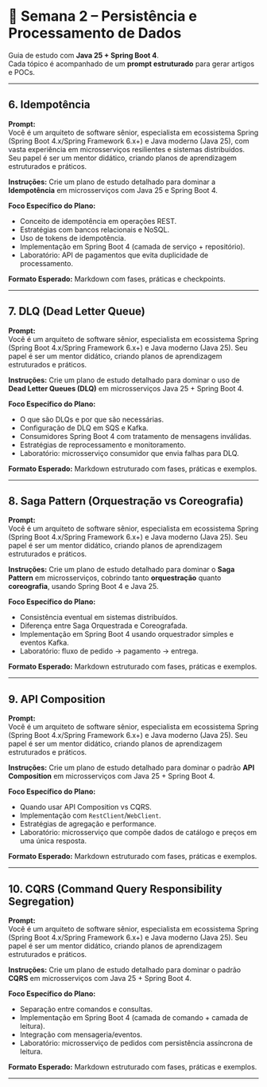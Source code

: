 # 📅 Semana 2 – Persistência e Processamento de Dados
Guia de estudo com **Java 25 + Spring Boot 4**.  
Cada tópico é acompanhado de um **prompt estruturado** para gerar artigos e POCs.  

---

## 6. Idempotência  
**Prompt:**  
Você é um arquiteto de software sênior, especialista em ecossistema Spring (Spring Boot 4.x/Spring Framework 6.x+) e Java moderno (Java 25), com vasta experiência em microsserviços resilientes e sistemas distribuídos. Seu papel é ser um mentor didático, criando planos de aprendizagem estruturados e práticos.  

**Instruções:** Crie um plano de estudo detalhado para dominar a **Idempotência** em microsserviços com Java 25 e Spring Boot 4.  

**Foco Específico do Plano:**  
- Conceito de idempotência em operações REST.  
- Estratégias com bancos relacionais e NoSQL.  
- Uso de tokens de idempotência.  
- Implementação em Spring Boot 4 (camada de serviço + repositório).  
- Laboratório: API de pagamentos que evita duplicidade de processamento.  

**Formato Esperado:** Markdown com fases, práticas e checkpoints.  

---

## 7. DLQ (Dead Letter Queue)  
**Prompt:**  
Você é um arquiteto de software sênior, especialista em ecossistema Spring (Spring Boot 4.x/Spring Framework 6.x+) e Java moderno (Java 25). Seu papel é ser um mentor didático, criando planos de aprendizagem estruturados e práticos.  

**Instruções:** Crie um plano de estudo detalhado para dominar o uso de **Dead Letter Queues (DLQ)** em microsserviços Java 25 + Spring Boot 4.  

**Foco Específico do Plano:**  
- O que são DLQs e por que são necessárias.  
- Configuração de DLQ em SQS e Kafka.  
- Consumidores Spring Boot 4 com tratamento de mensagens inválidas.  
- Estratégias de reprocessamento e monitoramento.  
- Laboratório: microsserviço consumidor que envia falhas para DLQ.  

**Formato Esperado:** Markdown estruturado com fases, práticas e exemplos.  

---

## 8. Saga Pattern (Orquestração vs Coreografia)  
**Prompt:**  
Você é um arquiteto de software sênior, especialista em ecossistema Spring (Spring Boot 4.x/Spring Framework 6.x+) e Java moderno (Java 25). Seu papel é ser um mentor didático, criando planos de aprendizagem estruturados e práticos.  

**Instruções:** Crie um plano de estudo detalhado para dominar o **Saga Pattern** em microsserviços, cobrindo tanto **orquestração** quanto **coreografia**, usando Spring Boot 4 e Java 25.  

**Foco Específico do Plano:**  
- Consistência eventual em sistemas distribuídos.  
- Diferença entre Saga Orquestrada e Coreografada.  
- Implementação em Spring Boot 4 usando orquestrador simples e eventos Kafka.  
- Laboratório: fluxo de pedido → pagamento → entrega.  

**Formato Esperado:** Markdown estruturado com fases, práticas e exemplos.  

---

## 9. API Composition  
**Prompt:**  
Você é um arquiteto de software sênior, especialista em ecossistema Spring (Spring Boot 4.x/Spring Framework 6.x+) e Java moderno (Java 25). Seu papel é ser um mentor didático, criando planos de aprendizagem estruturados e práticos.  

**Instruções:** Crie um plano de estudo detalhado para dominar o padrão **API Composition** em microsserviços com Java 25 + Spring Boot 4.  

**Foco Específico do Plano:**  
- Quando usar API Composition vs CQRS.  
- Implementação com `RestClient`/`WebClient`.  
- Estratégias de agregação e performance.  
- Laboratório: microsserviço que compõe dados de catálogo e preços em uma única resposta.  

**Formato Esperado:** Markdown estruturado com fases, práticas e exemplos.  

---

## 10. CQRS (Command Query Responsibility Segregation)  
**Prompt:**  
Você é um arquiteto de software sênior, especialista em ecossistema Spring (Spring Boot 4.x/Spring Framework 6.x+) e Java moderno (Java 25). Seu papel é ser um mentor didático, criando planos de aprendizagem estruturados e práticos.  

**Instruções:** Crie um plano de estudo detalhado para dominar o padrão **CQRS** em microsserviços com Java 25 + Spring Boot 4.  

**Foco Específico do Plano:**  
- Separação entre comandos e consultas.  
- Implementação em Spring Boot 4 (camada de comando + camada de leitura).  
- Integração com mensageria/eventos.  
- Laboratório: microsserviço de pedidos com persistência assíncrona de leitura.  

**Formato Esperado:** Markdown estruturado com fases, práticas e exemplos.  

---
